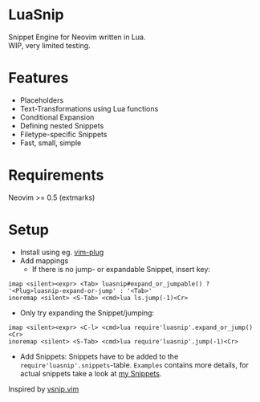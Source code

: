 # LuaSnip
Snippet Engine for Neovim written in Lua.  
WIP, very limited testing.

# Features
- Placeholders
- Text-Transformations using Lua functions
- Conditional Expansion
- Defining nested Snippets
- Filetype-specific Snippets
- Fast, small, simple

# Requirements
Neovim >= 0.5 (extmarks)

# Setup
- Install using eg. [vim-plug](https://github.com/junegunn/vim-plug)
- Add mappings
  - If there is no jump- or expandable Snippet, insert key:
```vim
imap <silent><expr> <Tab> luasnip#expand_or_jumpable() ? '<Plug>luasnip-expand-or-jump' : '<Tab>'
inoremap <silent> <S-Tab> <cmd>lua ls.jump(-1)<Cr>
```
  - Only try expanding the Snippet/jumping:
```vim
imap <silent><expr> <C-l> <cmd>lua require'luasnip'.expand_or_jump()<Cr>
inoremap <silent> <S-Tab> <cmd>lua require'luasnip'.jump(-1)<Cr>
```
- Add Snippets: Snippets have to be added to the `require'luasnip'.snippets`-table.
`Examples` contains more details, for actual snippets take a look at [my Snippets](https://github.com/L3MON4D3/Dotfiles/blob/master/.config/nvim/lua/snips.lua).

Inspired by [vsnip.vim](https://github.com/hrsh7th/vim-vsnip/)
